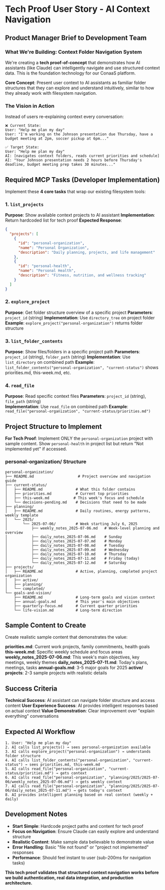 # Tech Proof User Story - AI Context Navigation

## Product Manager Brief to Development Team

### What We're Building: Context Folder Navigation System

We're creating a **tech proof-of-concept** that demonstrates how AI assistants (like Claude) can intelligently navigate and use structured context data. This is the foundation technology for our ConaaS platform.

**Core Concept**: Present user context to AI assistants as familiar folder structures that they can explore and understand intuitively, similar to how they already work with filesystem navigation.

### The Vision in Action

Instead of users re-explaining context every conversation:
```
❌ Current State:
User: "Help me plan my day"
User: "I'm working on the Johnson presentation due Thursday, have a budget meeting at 2pm, soccer pickup at 6pm..."

✅ Target State:
User: "Help me plan my day" 
AI: [navigates context folders, reads current priorities and schedule]
AI: "Your Johnson presentation needs 2 hours before Thursday's deadline, budget meeting prep takes 30 minutes..."
```

## Required MCP Tasks (Developer Implementation)

Implement these **4 core tasks** that wrap our existing filesystem tools:

### 1. `list_projects`
**Purpose**: Show available context projects to AI assistant
**Implementation**: Return hardcoded list for tech proof
**Expected Response**:
```json
{
  "projects": [
    {
      "id": "personal-organization", 
      "name": "Personal Organization",
      "description": "Daily planning, projects, and life management"
    },
    {
      "id": "personal-health", 
      "name": "Personal Health", 
      "description": "Fitness, nutrition, and wellness tracking"
    }
  ]
}
```

### 2. `explore_project`
**Purpose**: Get folder structure overview of a specific project
**Parameters**: `project_id` (string)
**Implementation**: Use `directory_tree` on project folder
**Example**: `explore_project("personal-organization")` returns folder structure

### 3. `list_folder_contents` 
**Purpose**: Show files/folders in a specific project path
**Parameters**: `project_id` (string), `folder_path` (string)
**Implementation**: Use `list_directory` on combined path
**Example**: `list_folder_contents("personal-organization", "current-status")` shows priorities.md, this-week.md, etc.

### 4. `read_file`
**Purpose**: Read specific context files
**Parameters**: `project_id` (string), `file_path` (string)  
**Implementation**: Use `read_file` on combined path
**Example**: `read_file("personal-organization", "current-status/priorities.md")`

## Project Structure to Implement

**For Tech Proof**: Implement ONLY the `personal-organization` project with sample content. Show `personal-health` in project list but return "Not implemented yet" if accessed.

### personal-organization/ Structure
```
personal-organization/
├── README.md                    # Project overview and navigation guide
├── current-status/
│   ├── README.md               # What this folder contains  
│   ├── priorities.md           # Current top priorities
│   ├── this-week.md           # This week's focus and schedule
│   └── decisions-pending.md    # Decisions that need to be made
├── planning/
│   ├── README.md               # Daily routines, energy patterns, weekly template
│   └── 2025/
│       └── 2025-07-06/         # Week starting July 6, 2025
│           ├── weekly_notes_2025-07-06.md   # Week-level planning and overview
│           ├── daily_notes_2025-07-06.md    # Sunday
│           ├── daily_notes_2025-07-07.md    # Monday  
│           ├── daily_notes_2025-07-08.md    # Tuesday
│           ├── daily_notes_2025-07-09.md    # Wednesday
│           ├── daily_notes_2025-07-10.md    # Thursday
│           ├── daily_notes_2025-07-11.md    # Friday (today)
│           └── daily_notes_2025-07-12.md    # Saturday
├── projects/
│   ├── README.md               # Active, planning, completed project organization
│   ├── active/
│   ├── planning/  
│   └── completed/
└── goals-and-vision/
    ├── README.md               # Long-term goals and vision context
    ├── annual-goals.md         # This year's main objectives
    ├── quarterly-focus.md      # Current quarter priorities
    └── life-vision.md          # Long-term direction
```

## Sample Content to Create

Create realistic sample content that demonstrates the value:

**priorities.md**: Current work projects, family commitments, health goals
**this-week.md**: Specific weekly schedule and focus areas  
**weekly_notes_2025-07-06.md**: This week's main objectives, key meetings, weekly themes
**daily_notes_2025-07-11.md**: Today's plans, meetings, tasks
**annual-goals.md**: 3-5 major goals for 2025
**active/ projects**: 2-3 sample projects with realistic details

## Success Criteria

**Technical Success**: AI assistant can navigate folder structure and access content
**User Experience Success**: AI provides intelligent responses based on actual context
**Value Demonstration**: Clear improvement over "explain everything" conversations

## Expected AI Workflow
```
1. User: "Help me plan my day"
2. AI calls list_projects() → sees personal-organization available
3. AI calls explore_project("personal-organization") → understands folder structure  
4. AI calls list_folder_contents("personal-organization", "current-status") → sees priorities.md, this-week.md
5. AI calls read_file("personal-organization", "current-status/priorities.md") → gets context
6. AI calls read_file("personal-organization", "planning/2025/2025-07-06/weekly_notes_2025-07-06.md") → gets weekly context
7. AI calls read_file("personal-organization", "planning/2025/2025-07-06/daily_notes_2025-07-11.md") → gets today's context
8. AI provides intelligent planning based on real context (weekly + daily)
```

## Development Notes

- **Start Simple**: Hardcode project paths and content for tech proof
- **Focus on Navigation**: Ensure Claude can easily explore and understand structure  
- **Realistic Content**: Make sample data believable to demonstrate value
- **Error Handling**: Basic "file not found" or "project not implemented" responses
- **Performance**: Should feel instant to user (sub-200ms for navigation tasks)

**This tech proof validates that structured context navigation works before we build authentication, real data integration, and production architecture.**